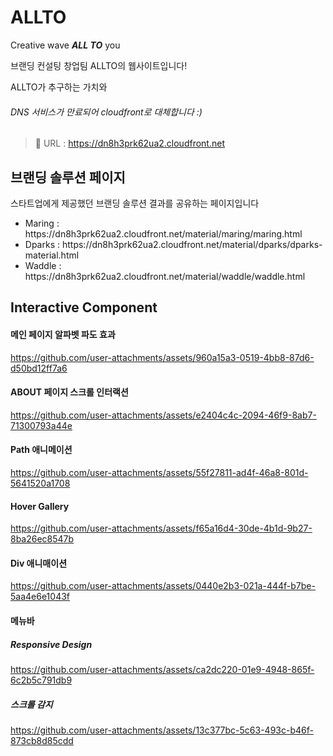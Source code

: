 # ALLTO

<p>Creative wave <strong><em><span>ALL TO</span></em></strong> you</p> <p>브랜딩 컨설팅 창업팀 ALLTO의 웹사이트입니다!</p>
<p>ALLTO가 추구하는 가치와 </p>

###### DNS 서비스가 만료되어 cloudfront로 대체합니다 :)
> 🔗 URL : https://dn8h3prk62ua2.cloudfront.net

## 브랜딩 솔루션 페이지

<p>스타트업에게 제공했던 브랜딩 솔루션 결과를 공유하는 페이지입니다</p>

<ul>
  <li>Maring : https://dn8h3prk62ua2.cloudfront.net/material/maring/maring.html</li>
  <li>Dparks : https://dn8h3prk62ua2.cloudfront.net/material/dparks/dparks-material.html</li>
  <li>Waddle : https://dn8h3prk62ua2.cloudfront.net/material/waddle/waddle.html</li>
</ul>

## Interactive Component
#### 메인 페이지 알파벳 파도 효과


https://github.com/user-attachments/assets/960a15a3-0519-4bb8-87d6-d50bd12ff7a6


#### ABOUT 페이지 스크롤 인터랙션


https://github.com/user-attachments/assets/e2404c4c-2094-46f9-8ab7-71300793a44e


#### Path 애니메이션 


https://github.com/user-attachments/assets/55f27811-ad4f-46a8-801d-5641520a1708


#### Hover Gallery


https://github.com/user-attachments/assets/f65a16d4-30de-4b1d-9b27-8ba26ec8547b


#### Div 애니매이션


https://github.com/user-attachments/assets/0440e2b3-021a-444f-b7be-5aa4e6e1043f


#### 메뉴바

##### Responsive Design


https://github.com/user-attachments/assets/ca2dc220-01e9-4948-865f-6c2b5c791db9


##### 스크롤 감지


https://github.com/user-attachments/assets/13c377bc-5c63-493c-b46f-873cb8d85cdd


